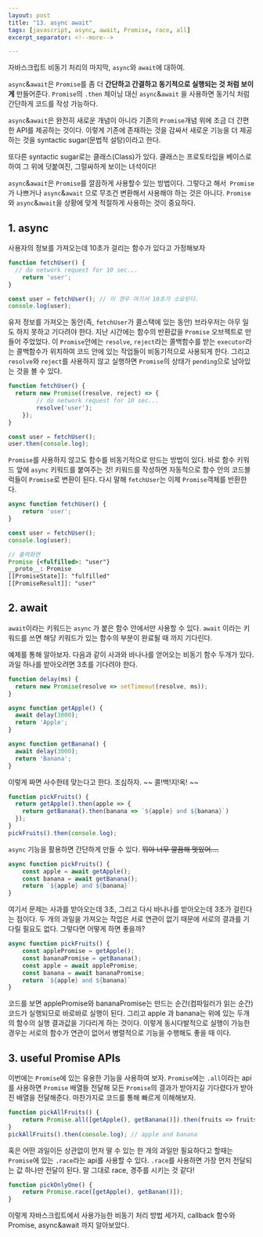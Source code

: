 ```yaml
---
layout: post
title: "13. async await"
tags: [javascript, async, await, Promise, race, all]
excerpt_separator: <!--more-->

---
```




자바스크립트 비동기 처리의 마지막, `async`와 `await`에 대하여.

<!--more-->

`async`&`await`은 `Promise`를 좀 더 **간단하고 간결하고 동기적으로 실행되는 것 처럼 보이게** 만들어준다. `Promise`의 `.then` 체이닝 대신 `async`&`await` 을 사용하면 동기식 처럼 간단하게 코드를 작성 가능하다.

`async`&`await`은 완전히 새로운 개념이 아니라 기존의 `Promise`개념 위에 조금 더 간편한 API를 제공하는 것이다. 이렇게 기존에 존재하는 것을 감싸서 새로운 기능을 더 제공하는 것을 syntactic sugar(문법적 설탕)이라고 한다.

또다른 syntactic sugar로는 클래스(Class)가 있다. 클래스는 프로토타입을 베이스로 하여 그 위에 덧붙여진, 그럴싸하게 보이는 녀석이다!

`async`&`await`은 `Promise`를 깔끔하게 사용할수 있는 방법이다. 그렇다고 해서` Promise`가 나쁘거나 `async`&`await` 으로 무조건 변환해서 사용해야 하는 것은 아니다. `Promise`와 `async`&`await`을 상황에 맞게 적절하게 사용하는 것이 중요하다.

## 1. async

사용자의 정보를 가져오는데 10초가 걸리는 함수가 있다고 가정해보자

```jsx
function fetchUser() {
  // do network request for 10 sec...
	return 'user';
}

const user = fetchUser(); // 이 경우 여기서 10초가 소요된다.
console.log(user); 
```

유저 정보를 가져오는 동안(즉, `fetchUser`가 콜스택에 있는 동안) 브라우저는 아무 일도 하지 못하고 기다려야 한다. 지난 시간에는 함수의 반환값을 `Promise` 오브젝트로 만들어 주었었다. 이 `Promise`안에는 `resolve`, `reject`라는 콜백함수를 받는 `executor`라는 콜백함수가 위치하여 코드 안에 있는 작업들이 비동기적으로 사용되게 한다. 그리고 `resolve`와 `reject`를 사용하지 않고 실행하면 `Promise`의 상태가 `pending`으로 남아있는 것을 볼 수 있다. 

```jsx
function fetchUser() {
  return new Promise((resolve, reject) => {
		// do network request for 10 sec...
		resolve('user');
	});
}

const user = fetchUser();
user.then(console.log);
```

`Promise`를 사용하지 않고도 함수를 비동기적으로 만드는 방법이 있다. 바로 함수 키워드 앞에 `async` 키워드를 붙여주는 것! 키워드를 작성하면 자동적으로 함수 안의 코드블럭들이 `Promise`로 변환이 된다. 다시 말해 `fetchUser`는 이제 `Promise`객체를 반환한다.

```jsx
async function fetchUser() {
	return 'user';
}

const user = fetchUser();
console.log(user);

// 출력화면
Promise {<fulfilled>: "user"}
__proto__: Promise
[[PromiseState]]: "fulfilled"
[[PromiseResult]]: "user"
```

## 2. await

`await`이라는 키워드는 `async` 가 붙은 함수 안에서만 사용할 수 있다. `await` 이라는 키워드를 쓰면 해당 키워드가 있는 함수의 부분이 완료될 때 까지 기다린다.

예제를 통해 알아보자. 다음과 같이 사과와 바나나를 얻어오는 비동기 함수 두개가 있다. 과일 하나를 받아오려면 3초를 기다려야 한다.

```jsx
function delay(ms) {
  return new Promise(resolve => setTimeout(resolve, ms));
}

async function getApple() {
  await delay(3000);
  return 'Apple';
}

async function getBanana() {
  await delay(3000);
  return 'Banana';
}
```

이렇게 짜면 사수한테 맞는다고 한다. 조심하자. ~~ 콜!백!지!옥! ~~

```jsx
function pickFruits() {
  return getApple().then(apple => {
    return getBanana().then(banana => `${apple} and ${banana}`)
  });
}
pickFruits().then(console.log);
```

`async` 기능을 활용하면 간단하게 만들 수 있다. ~~뭐야 너무 깔끔해 멋있어....~~

```jsx
async function pickFruits() {
	const apple = await getApple();
	const banana = await getBanana();
	return `${apple} and ${banana}`
}
```

여기서 문제는 사과를 받아오는데 3초, 그리고 다시 바나나를 받아오는데 3초가 걸린다는 점이다. 두 개의 과일을 가져오는 작업은 서로 연관이 없기 때문에 서로의 결과를 기다릴 필요도 없다. 그렇다면 어떻게 하면 좋을까?

```jsx
async function pickFruits() {
	const applePromise = getApple();
	const bananaPromise = getBanana();
	const apple = await applePromise;
	const banana = await bananaPromise;
	return `${apple} and ${banana}`
}
```

코드를 보면 applePromise와 bananaPromise는 만드는 순간(컴파일러가 읽는 순간) 코드가 실행되므로 바로바로 실행이 된다. 그리고 apple 과 banana는 위에 있는 두개의 함수의 실행 결과값을 기다리게 하는 것이다. 이렇게 동시다발적으로 실행이 가능한 경우는 서로의 함수가 연관이 없어서 병렬적으로 기능을 수행해도 좋을 때 이다.

## 3. useful Promise APIs

이번에는 `Promise`에 있는 유용한 기능을 사용하여 보자. `Promise`에는 `.all`이라는 api를 사용하면 `Promise` 배열들 전달해 모든 `Promise`의 결과가 받아지길 기다렸다가 받아진 배열을 전달해준다. 마찬가지로 코드를 통해 빠르게 이해해보자.

```jsx
function pickAllFruits() {
	return Promise.all([getApple(), getBanana()]).then(fruits => fruits.join(' and ');
}
pickAllFruits().then(console.log); // apple and banana
```

혹은 어떤 과일이든 상관없이 먼저 딸 수 있는 한 개의 과일만 필요하다고 할때는 `Promise`에 있는 `.race`라는 api를 사용할 수 있다. `.race`를 사용하면 가장 먼저 전달되는 값 하나만 전달이 된다. 말 그대로 race, 경주를 시키는 것 같다!

```jsx
function pickOnlyOne() {
	return Promise.race([getApple(), getBanan()]);
}
```

이렇게 자바스크립트에서 사용가능한 비동기 처리 방법 세가지, callback 함수와 Promise, async&await 까지 알아보았다.